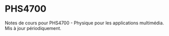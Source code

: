 # PHS4700
Notes de cours pour PHS4700 - Physique pour les applications multimédia.
Mis à jour périodiquement.
